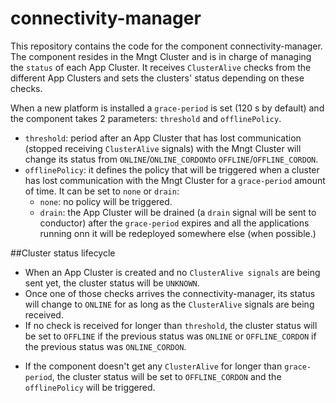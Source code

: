 # connectivity-manager

This repository contains the code for the component connectivity-manager. The component resides in the Mngt Cluster and is in charge of managing the `status` of each App Cluster. It receives `ClusterAlive` checks from the different App Clusters and sets the clusters' status depending on these checks.

When a new platform is installed a `grace-period` is set (120 s by default) and the component takes 2 parameters: `threshold` and `offlinePolicy`.
* `threshold`: period after an App Cluster that has lost communication (stopped receiving `ClusterAlive` signals) with the Mngt Cluster will change its status from `ONLINE`/`ONLINE_CORDON`to `OFFLINE`/`OFFLINE_CORDON`.
* `offlinePolicy`: it defines the policy that will be triggered when a cluster has lost communication with the Mngt Cluster for a `grace-period` amount of time. It can be set to `none` or `drain`:
  * `none`: no policy will be triggered.
  * `drain`: the App Cluster will be drained (a `drain` signal will be sent to conductor) after the `grace-period` expires and all the applications running onn it will be redeployed somewhere else (when possible.)
  
##Cluster status lifecycle
* When an App Cluster is created and no `ClusterAlive signals` are being sent yet, the cluster status will be `UNKNOWN`.
* Once one of those checks arrives the connectivity-manager, its status will change to `ONLINE` for as long as the `ClusterAlive` signals are being received.
* If no check is received for longer than `threshold`, the cluster status will be set to `OFFLINE` if the previous status was `ONLINE` or `OFFLINE_CORDON` if the previous status was `ONLINE_CORDON`.
+ If the component doesn't get any `ClusterAlive` for longer than `grace-period`, the cluster status will be set to `OFFLINE_CORDON` and the `offlinePolicy` will be triggered.